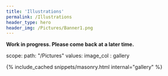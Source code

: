 ```yaml
---
title: 'Illustrations'
permalink: /Illustrations
header_type: hero
header_img: /Pictures/Banner1.png
---
```


**Work in progress. Please come back at a later time.**

 scope:
      path: "/Pictures"
    values:
      image_col         : gallery

{% include_cached snippets/masonry.html internal="gallery" %}

